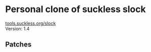 # Personal clone of suckless slock
[tools.suckless.org/slock](https://tools.suckless.org/slock)<br/>
Version: 1.4

## Patches
